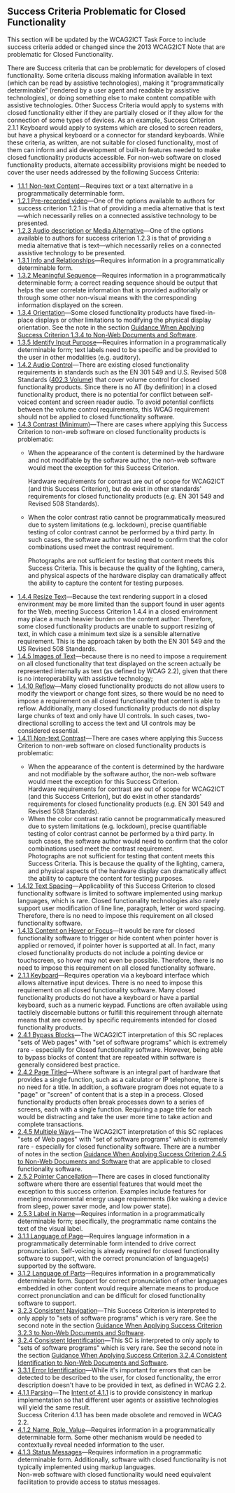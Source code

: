 Success Criteria Problematic for Closed Functionality
-----------------------------------------------------

<p class="ednote">This section will be updated by the WCAG2ICT Task Force to include success criteria added or changed since the 2013 WCAG2ICT Note that are problematic for Closed Functionality.</p>

There are Success criteria that can be problematic for developers of closed functionality. Some criteria discuss making information available in text (which can be read by assistive technologies), making it “programmatically determinable” (rendered by a user agent and readable by assistive technologies), or doing something else to make content compatible with assistive technologies. Other Success Criteria would apply to systems with closed functionality either if they are partially closed or if they allow for the connection of some types of devices. As an example, Success Criterion 2.1.1 Keyboard would apply to systems which are closed to screen readers, but have a physical keyboard or a connector for standard keyboards. While these criteria, as written, are not suitable for closed functionality, most of them can inform and aid development of built-in features needed to make closed functionality products accessible. For non-web software on closed functionality products, alternate accessibility provisions might be needed to cover the user needs addressed by the following Success Criteria:

<ul>
<li><a href="#non-text-content">1.1.1 Non-text Content</a>—Requires text or a text alternative in a programmatically determinable form.</li>
<li><a href="#audio-only-and-video-only-prerecorded">1.2.1 Pre-recorded video</a>—One of the options available to authors for success criterion 1.2.1 is that of providing a media alternative that is text—which necessarily relies on a connected assistive technology to be presented.</li>
<li><a href="#audio-description-or-media-alternative-prerecorded">1.2.3 Audio description or Media Alternative</a>—One of the options available to authors for success criterion 1.2.3 is that of providing a media alternative that is text—which necessarily relies on a connected assistive technology to be presented.</li>
<li><a href="#info-and-relationships">1.3.1 Info and Relationships</a>—Requires information in a programmatically determinable form.</li>
<li><a href="#meaningful-sequence">1.3.2 Meaningful Sequence</a>—Requires information in a programmatically determinable form; a correct reading sequence should be output that helps the user correlate information that is provided auditorially or through some other non-visual means with the corresponding information displayed on the screen.</li>
<li><a href="#orientation">1.3.4 Orientation</a>—Some closed functionality products have fixed-in-place displays or other limitations to modifying the physical display orientation. See the note in the section <a href="#guidance-when-applying-success-criterion-1-3-4-to-non-web-documents-and-software">Guidance When Applying Success Criterion 1.3.4 to Non-Web Documents and Software</a>.
<li><a href="#identify-input-purpose">1.3.5 Identify Input Purpose</a>—Requires information in a programmatically determinable form; text labels need to be specific and be provided to the user in other modalities (e.g. auditory).</li>
<li><a href="#audio-control">1.4.2 Audio Control</a>—There are existing closed functionality requirements in standards such as the EN 301 549 and U.S. Revised 508 Standards (<a href="https://www.access-board.gov/ict/#402.3">402.3 Volume</a>) that cover volume control for closed functionality products.  Since there is no AT (by definition) in a closed functionality product, there is no potential for conflict between self-voiced content and screen reader audio. To avoid potential conflicts between the volume control requirements, this WCAG requirement should not be applied to closed functionality software.</li>
<li><a href="#contrast-minimum">1.4.3 Contrast (Minimum)</a>—There are cases where applying this Success Criterion to non-web software on closed functionality products is problematic:</li>
<ul>
  <li>When the appearance of the content is determined by the hardware and not modifiable by the software author, the non-web software would meet the exception for this Success Criterion.</li>
  <div class="note">
    <p>Hardware requirements for contrast are out of scope for WCAG2ICT (and this Success Criterion), but do exist in other standards' requirements for closed functionality products (e.g. EN 301 549 and Revised 508 Standards).</p>
  </div>
  <li>When the color contrast ratio cannot be programmatically measured due to system limitations (e.g. lockdown), precise quantifiable testing of color contrast cannot be performed by a third party. In such cases, the software author would need to confirm that the color combinations used meet the contrast requirement.</li>
  <div class="note">
    <p>Photographs are not sufficient for testing that content meets this Success Criteria. This is because the quality of the lighting, camera, and physical aspects of the hardware display can dramatically affect the ability to capture the content for testing purposes.</p>
  </div>
</ul>
<li><a href="#resize-text">1.4.4 Resize Text</a>—Because the text rendering support in a closed environment may be more limited than the support found in user agents for the Web, meeting Success Criterion 1.4.4 in a closed environment may place a much heavier burden on the content author. Therefore, some closed functionality products are unable to support resizing of text, in which case a minimum text size is a sensible alternative requirement. This is the approach taken by both the EN 301 549 and the US Revised 508 Standards.</li>
<li><a href="#images-of-text">1.4.5 Images of Text</a>—because there is no need to impose a requirement on all closed functionality that text displayed on the screen actually be represented internally as text (as defined by WCAG 2.2), given that there is no interoperability with assistive technology;</li>
<li><a href="#reflow">1.4.10 Reflow</a>—Many closed functionality products do not allow users to modify the viewport or change font sizes, so there would be no need to impose a requirement on all closed functionality that content is able to reflow. Additionally, many closed functionality products do not display large chunks of text and only have UI controls. In such cases, two-directional scrolling to access the text and UI controls may be considered essential.</li>
<li><a href="#non-text-contrast">1.4.11 Non-text Contrast</a>—There are cases where applying this Success Criterion to non-web software on closed functionality products is problematic:</li>
<ul>
<li>When the appearance of the content is determined by the hardware and not modifiable by the software author, the non-web software would meet the exception for this Success Criterion.</li>
<div class="note">Hardware requirements for contrast are out of scope for WCAG2ICT (and this Success Criterion), but do exist in other standards' requirements for closed functionality products (e.g. EN 301 549 and Revised 508 Standards).</div>
<li>When the color contrast ratio cannot be programmatically measured due to system limitations (e.g. lockdown), precise quantifiable testing of color contrast cannot be performed by a third party. In such cases, the software author would need to confirm that the color combinations used meet the contrast requirement.</li>
<div class="note">Photographs are not sufficient for testing that content meets this Success Criteria. This is because the quality of the lighting, camera, and physical aspects of the hardware display can dramatically affect the ability to capture the content for testing purposes.</div>
</ul>
<li><a href="#text-spacing">1.4.12 Text Spacing</a>—Applicability of this Success Criterion to closed functionality software is limited to software implemented using markup languages, which is rare. Closed functionality technologies also rarely support user modification of line line, paragraph, letter or word spacing. Therefore, there is no need to impose this requirement on all closed functionality software.</li>
<li><a href="#content-on-hover-or-focus">1.4.13 Content on Hover or Focus</a>—It would be rare for closed functionality software to trigger or hide content when pointer hover is applied or removed, if pointer hover is supported at all. In fact, many closed functionality products do not include a pointing device or touchscreen, so hover may not even be possible. Therefore, there is no need to impose this requirement on all closed functionality software.</li>
<li><a href="#keyboard">2.1.1 Keyboard</a>—Requires operation via a keyboard interface which allows alternative input devices. There is no need to impose this requirement on all closed functionality software.  Many closed functionality products do not have a keyboard or have a partial keyboard, such as a numeric keypad. Functions are often available using tactilely discernable buttons or fulfill this requirement through alternate means that are covered by specific requirements intended for closed functionality products.</li>
<li><a href="#bypass-blocks">2.4.1 Bypass Blocks</a>—The WCAG2ICT interpretation of this SC replaces "sets of Web pages" with "set of software programs" which is extremely rare - especially for Closed functionality software. However, being able to bypass blocks of content that are repeated within software is generally considered best practice.</li>
<li><a href="#page-titled">2.4.2 Page Titled</a>—Where software is an integral part of hardware that provides a single function, such as a calculator or IP telephone, there is no need for a title. In addition, a software program does not equate to a "page" or "screen" of content that is a step in a process. Closed functionality products often break processes down to a series of screens, each with a single function. Requiring a page title for each would be distracting and take the user more time to take action and complete transactions.</li>
<li><a href="#multiple-ways">2.4.5 Multiple Ways</a>—The WCAG2ICT interpretation of this SC replaces "sets of Web pages" with "set of software programs" which is extremely rare - especially for closed functionality software. There are a number of notes in the section <a href="#guidance-when-applying-success-criterion-2-4-5-to-non-web-documents-and-software">Guidance When Applying Success Criterion 2.4.5 to Non-Web Documents and Software</a> that are applicable to closed functionality software.</li>
<li><a href="#pointer-cancellation">2.5.2 Pointer Cancellation</a>—There are cases in closed functionality software where there are essential features that would meet the exception to this success criterion. Examples include features for meeting environmental energy usage requirements (like waking a device from sleep, power saver mode, and low power state).</li>
<li><a href="#label-in-name">2.5.3 Label in Name</a>—Requires information in a programmatically determinable form; specifically, the programmatic name contains the text of the visual label.</li>
<li><a href="#language-of-page">3.1.1 Language of Page</a>—Requires language information in a programmatically determinable form intended to drive correct pronunciation. Self-voicing is already required for closed functionality software to support, with the correct pronunciation of language(s) supported by the software.</li>
<li><a href="#language-of-parts">3.1.2 Language of Parts</a>—Requires information in a programmatically determinable form. Support for correct pronunciation of other languages embedded in other content would require alternate means to produce correct pronunciation and can be difficult for closed functionality software to support.</li>
<li><a href="#consistent-navigation">3.2.3 Consistent Navigation</a>—This Success Criterion is interpreted to only apply to "sets of software programs" which is very rare. See the second note in the section <a href="#guidance-when-applying-success-criterion-3-2-3-to-non-web-documents-and-software">Guidance When Applying Success Criterion 3.2.3 to Non-Web Documents and Software</a>.</li>
<li><a href="#consistent-identification">3.2.4 Consistent Identification</a>—This SC is interpreted to only apply to "sets of software programs" which is very rare. See the second note in the section <a href="#guidance-when-applying-success-criterion-3-2-4-to-non-web-documents-and-software">Guidance When Applying Success Criterion 3.2.4 Consistent Identification to Non-Web Documents and Software</a>.</li>
<li><a href="#error-identification">3.3.1 Error Identification</a>—While it's important for errors that can be detected to be described to the user, for closed functionality, the error description doesn't have to be provided in text, as defined in WCAG 2.2.</li>
<li><a href="#parsing">4.1.1 Parsing</a>—The <a href="https://www.w3.org/WAI/WCAG22/Understanding/parsing.html#intent">Intent of 4.1.1</a> is to provide consistency in markup implementation so that different user agents or assistive technologies will yield the same result.</li>
<div class="note">Success Criterion 4.1.1 has been made obsolete and removed in WCAG 2.2.</div>
<li><a href="#name-role-value">4.1.2 Name, Role, Value</a>—Requires information in a programmatically determinable form. Some other mechanism would be needed to contextually reveal needed information to the user. </li>
<li><a href="#status-messages">4.1.3 Status Messages</a>—Requires information in a programmatic determinable form. Additionally, software with closed functionality is not typically implemented using markup languages.</li>
<div class="note">Non-web software with closed functionality would need equivalent facilitation to provide access to status messages.</div></li>
</ul>
